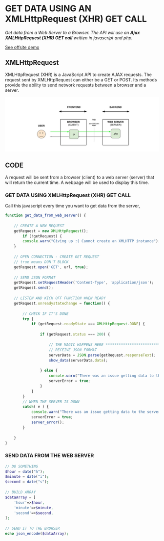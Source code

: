 # GET DATA USING AN XMLHttpRequest (XHR) GET CALL

_Get data from a Web Server to a Browser.
The API will use an **Ajax XMLHttpRequest (XHR) GET call**
written in javascript and php._
  
[See offsite demo](http://www.jeffdecola.com/my-frontend-and-backend-api-examples/index.php?page=ajax-XHR-calls-browser-to-web-server)

## XMLHttpRequest

XMLHttpRequest (XHR) is a JavaScript API to create AJAX requests.
The request sent by XMLHttpRequest can either be a GET or POST.
Its methods provide the ability to send network requests between a
browser and a server.

![IMAGE - ajax-XHR-calls-browser-to-web-server - IMAGE](../../../docs/pics/ajax-XHR-calls-browser-to-web-server.jpg)

## CODE

A request will be
sent from a browser (client)
to a web server (server)
that will return the current time.
A webpage will be used to
display this time.

### GET DATA USING XMLHttpRequest (XHR) GET CALL

Call this javascript every time you want to get data from the server,

```js
function get_data_from_web_server() {

    // CREATE A NEW REQUEST
    getRequest = new XMLHttpRequest();
        if (!getRequest) {
        console.warn("Giving up :( Cannot create an XMLHTTP instance");
    }
    
    // OPEN CONNECTION - CREATE GET REQUEST
    // true means DON'T BLOCK
    getRequest.open('GET', url, true);

    // SEND JSON FORMAT
    getRequest.setRequestHeader('Content-Type', 'application/json');
    getRequest.send();

    // LISTEN AND KICK OFF FUNCTION WHEN READY
    getRequest.onreadystatechange = function() {

        // CHECK IF IT'S DONE
        try {
            if (getRequest.readyState === XMLHttpRequest.DONE) {

                if (getRequest.status === 200) {

                    // THE MAGIC HAPPENS HERE *******************************************
                    // RECEIVE JSON FORMAT
                    serverData = JSON.parse(getRequest.responseText);
                    show_data(serverData.data);

                } else {
                    console.warn("There was an issue getting data to the server");
                    serverError = true;
                }
            }
        }
        // WHEN THE SERVER IS DOWN
        catch( e ) {
            console.warn("There was an issue getting data to the server: Caught Server Exception:" + e.description);
            serverError = true;
            server_error();
        }

    }
}
```

### SEND DATA FROM THE WEB SERVER

```php
// DO SOMETHING
$hour = date("h");
$minute = date("i");
$second = date("s");

// BUILD ARRAY
$dataArray = [
    'hour'=>$hour,
    'minute'=>$minute,
    'second'=>$second,
];

// SEND IT TO THE BROWSER
echo json_encode($dataArray);
```
